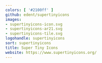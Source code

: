 ```yaml
---
colors: [ '#2100ff' ]
github: edent/supertinyicons
images:
- supertinyicons-icon.svg
- supertinyicons-ar21.svg
- supertinyicons-tile.svg
logohandle: supertinyicons
sort: supertinyicons
title: Super Tiny Icons
website: https://www.supertinyicons.org/
---
```

